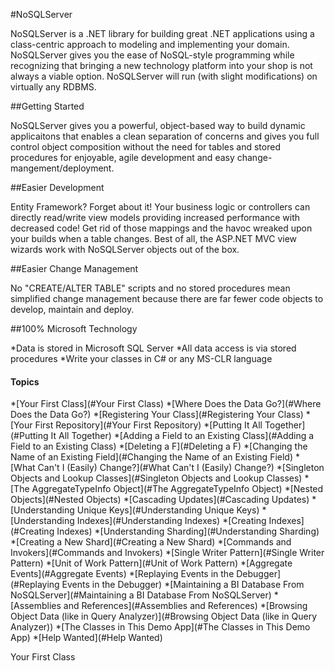
#NoSQLServer

NoSQLServer is a .NET library for building great .NET applications using a class-centric approach to modeling and implementing your domain. NoSQLServer gives you the ease of NoSQL-style programming while recognizing that bringing a new technology platform into your shop is not always a viable option. NoSQLServer will run (with slight modifications) on virtually any RDBMS. 

##Getting Started

NoSQLServer gives you a powerful, object-based way to build dynamic applicaitons that enables a clean separation of concerns and gives you full control object composition without the need for tables and stored procedures for enjoyable, agile development and easy change-mangement/deployment.

##Easier Development

Entity Framework? Forget about it! Your business logic or controllers can directly read/write view models providing increased performance with decreased code! Get rid of those mappings and the havoc wreaked upon your builds when a table changes. Best of all, the ASP.NET MVC view wizards work with NoSQLServer objects out of the box.


##Easier Change Management

No "CREATE/ALTER TABLE" scripts and no stored procedures mean simplified change management because there are far fewer code objects to develop, maintain and deploy.

##100% Microsoft Technology

*Data is stored in Microsoft SQL Server 
*All data access is via stored procedures
*Write your classes in C# or any MS-CLR language


#### Topics

*[Your First Class](#Your First Class)
*[Where Does the Data Go?](#Where Does the Data Go?)
*[Registering Your Class](#Registering Your Class)
*[Your First Repository](#Your First Repository)
*[Putting It All Together](#Putting It All Together)
*[Adding a Field to an Existing Class](#Adding a Field to an Existing Class)
*[Deleting a F](#Deleting a F)
*[Changing the Name of an Existing Field](#Changing the Name of an Existing Field)
*[What Can't I (Easily) Change?](#What Can't I (Easily) Change?)
*[Singleton Objects and Lookup Classes](#Singleton Objects and Lookup Classes)
*[The AggregateTypeInfo Object](#The AggregateTypeInfo Object)
*[Nested Objects](#Nested Objects)
*[Cascading Updates](#Cascading Updates)
*[Understanding Unique Keys](#Understanding Unique Keys)
*[Understanding Indexes](#Understanding Indexes)
*[Creating Indexes](#Creating Indexes)
*[Understanding Sharding](#Understanding Sharding)
*[Creating a New Shard](#Creating a New Shard)
*[Commands and Invokers](#Commands and Invokers)
*[Single Writer Pattern](#Single Writer Pattern)
*[Unit of Work Pattern](#Unit of Work Pattern)
*[Aggregate Events](#Aggregate Events)
*[Replaying Events in the Debugger](#Replaying Events in the Debugger)
*[Maintaining a BI Database From NoSQLServer](#Maintaining a BI Database From NoSQLServer)
*[Assemblies and References](#Assemblies and References)
*[Browsing Object Data (like in Query Analyzer)](#Browsing Object Data (like in Query Analyzer))
*[The Classes in This Demo App](#The Classes in This Demo App)
*[Help Wanted](#Help Wanted)


 
<a name="yourfirstclass">Your First Class</a>






